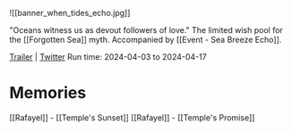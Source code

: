 ![[banner_when_tides_echo.jpg]]

"Oceans witness us as devout followers of love."
The limited wish pool for the [[Forgotten Sea]] myth. Accompanied by [[Event - Sea Breeze Echo]].

[Trailer](https://www.youtube.com/watch?v=RY-EkzPosxo) | [Twitter](https://x.com/Love_Deepspace/status/1775087023965311086)
Run time: 2024-04-03 to 2024-04-17

# Memories
[[Rafayel]] - [[Temple's Sunset]]
[[Rafayel]] - [[Temple's Promise]]